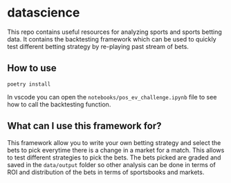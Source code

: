# datascience

This repo contains useful resources for analyzing sports and sports betting data.
It contains the backtesting framework which can be used to quickly test different betting strategy by re-playing past stream of bets.

## How to use

```
poetry install
```

In vscode you can open the `notebooks/pos_ev_challenge.ipynb` file to see how to call the backtesting function.


## What can I use this framework for?

This framework allow you to write your own betting strategy and select the bets to pick everytime there is a change in a market for a match.
This allows to test different strategies to pick the bets. The bets picked are graded and saved in the `data/output` folder so other analysis can be done in terms of ROI and distribution of the bets in terms of sportsbooks and markets.


